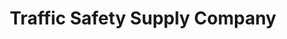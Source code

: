 ---
title: "Traffic Safety Supply Company"
url: /portland/traffic-safety-supply-company/
shop: Beschriftungen
---